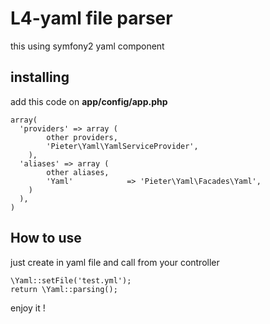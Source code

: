 # L4-yaml file parser

this using symfony2 yaml component

## installing

add this code on **app/config/app.php**

    array(
      'providers' => array (
            other providers,
            'Pieter\Yaml\YamlServiceProvider',
        ),
      'aliases' => array (
            other aliases,
            'Yaml'            => 'Pieter\Yaml\Facades\Yaml',
        )
      ),
    )


## How to use

just create in yaml file and call from your controller

    \Yaml::setFile('test.yml');
    return \Yaml::parsing();


enjoy it !


